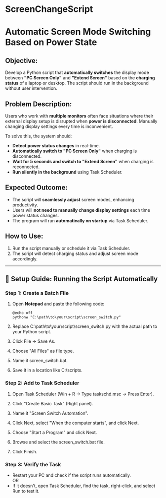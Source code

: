# ScreenChangeScript

# Automatic Screen Mode Switching Based on Power State

## Objective:
Develop a Python script that **automatically switches** the display mode between **"PC Screen Only"** and **"Extend Screen"** based on the **charging status** of a laptop or desktop. The script should run in the background without user intervention.

## Problem Description:
Users who work with **multiple monitors** often face situations where their external display setup is disrupted when **power is disconnected**. Manually changing display settings every time is inconvenient.

To solve this, the system should:
- **Detect power status changes** in real-time.
- **Automatically switch to "PC Screen Only"** when charging is disconnected.
- **Wait for 5 seconds and switch to "Extend Screen"** when charging is reconnected.
- **Run silently in the background** using Task Scheduler.

## Expected Outcome:
- The script will **seamlessly adjust** screen modes, enhancing productivity.
- Users will **not need to manually change display settings** each time power status changes.
- The program will run **automatically on startup** via Task Scheduler.

## How to Use:
1. Run the script manually or schedule it via Task Scheduler.
2. The script will detect charging status and adjust screen mode accordingly.

---

## 🔧 Setup Guide: Running the Script Automatically

### **Step 1: Create a Batch File**
1. Open **Notepad** and paste the following code:

   ```batch
   @echo off
   pythonw "C:\path\to\your\script\screen_switch.py"

2. Replace C:\path\to\your\script\screen_switch.py with the actual path to your Python script.

3. Click File → Save As.

4. Choose "All Files" as file type.

5. Name it screen_switch.bat.

6. Save it in a location like C:\scripts\.


### **Step 2: Add to Task Scheduler**
1. Open Task Scheduler (Win + R → Type taskschd.msc → Press Enter).

2. Click "Create Basic Task" (Right panel).

3. Name it "Screen Switch Automation".

4. Click Next, select "When the computer starts", and click Next.

5. Choose "Start a Program" and click Next.

6. Browse and select the screen_switch.bat file.

7. Click Finish.

### **Step 3: Verify the Task**
  - Restart your PC and check if the script runs automatically.  
    OR
  - If it doesn't, open Task Scheduler, find the task, right-click, and select Run to test it.
